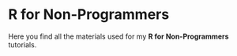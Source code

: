 # R for Non-Programmers
Here you find all the materials used for my **R for Non-Programmers** tutorials.
